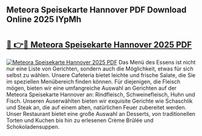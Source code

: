 ## Meteora Speisekarte Hannover PDF Download Online 2025 IYpMh

# <h2><a href="http://gc7zp6w.nevu.top/?p=Meteora+Speisekarte+Hannover">🔗 👉🔴 Meteora Speisekarte Hannover 2025 PDF</a></h2>

[![Meteora Speisekarte Hannover 2025 PDF](https://i.imgur.com/dBaPXMq.png)](http://gc7zp6w.nevu.top/?p=Meteora+Speisekarte+Hannover)
Das Menü des Essens ist nicht nur eine Liste von Gerichten, sondern auch die Möglichkeit, etwas für sich selbst zu wählen. Unsere Cafeteria bietet leichte und frische Salate, die Sie im speziellen Menübereich finden können. Für diejenigen, die Fleisch mögen, bieten wir eine umfangreiche Auswahl an Gerichten auf der Meteora Speisekarte Hannover an: Rindfleisch, Schweinefleisch, Huhn und Fisch. Unseren Auserwählten bieten wir exquisite Gerichte wie Schaschlik und Steak an, die auf einem alten, natürlichen Feuer zubereitet werden. Unser Restaurant bietet eine große Auswahl an Desserts, von traditionellen Torten und Kuchen bis hin zu erlesenen Crème Brûlée und Schokoladensuppen.
